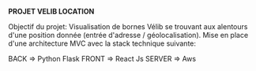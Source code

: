 **PROJET VELIB LOCATION**

Objectif du projet: Visualisation de bornes Vélib se trouvant aux alentours d'une position donnée (entrée d'adresse / géolocalisation). Mise en place d'une architecture MVC avec la stack technique suivante:

BACK => Python Flask
FRONT => React Js
SERVER => Aws

